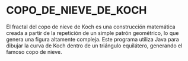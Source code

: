 # COPO_DE_NIEVE_DE_KOCH
El fractal del copo de nieve de Koch es una construcción matemática creada a partir de la repetición de un simple patrón geométrico, lo que genera una figura altamente compleja. Este programa utiliza Java para dibujar la curva de Koch dentro de un triángulo equilátero, generando el famoso copo de nieve. 
